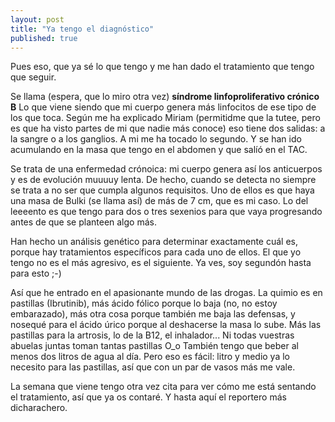 ```yaml
---
layout: post
title: "Ya tengo el diagnóstico"
published: true
---
```


Pues eso, que ya sé lo que tengo y me han dado el tratamiento que tengo que seguir.

Se llama (espera, que lo miro otra vez) **síndrome linfoproliferativo crónico B** Lo que viene siendo que mi cuerpo genera más linfocitos de ese tipo de los que toca. Según me ha explicado Miriam (permitidme que la tutee, pero es que ha visto partes de mi que nadie más conoce) eso tiene dos salidas: a la sangre o a los ganglios. A mi me ha tocado lo segundo. Y se han ido acumulando en la masa que tengo en el abdomen y que salíó en el TAC.

Se trata de una enfermedad crónoica: mi cuerpo genera así los anticuerpos y es de evolución muuuuy lenta. De hecho, cuando se detecta no siempre se trata a no ser que cumpla algunos requisitos. Uno de ellos es que haya una masa de Bulki (se llama así) de más de 7 cm, que es mi caso. Lo del leeeento es que tengo para dos o tres sexenios para que vaya progresando antes de que se planteen algo más.

Han hecho un análisis genético para determinar exactamente cuál es, porque hay tratamientos específicos para cada uno de ellos. El que yo tengo no es el más agresivo, es el siguiente. Ya ves, soy segundón hasta para esto ;-)

Así que he entrado en el apasionante mundo de las drogas. La quimio es en pastillas (Ibrutinib), más ácido fólico porque lo baja (no, no estoy embarazado), más otra cosa porque también me baja las defensas, y nosequé para el ácido úrico porque al deshacerse la masa lo sube. Más las pastillas para la artrosis, lo de la B12, el inhalador...  Ni todas vuestras abuelas juntas toman tantas pastillas O_o También tengo que beber al menos dos litros de agua al día. Pero eso es fácil: litro y medio ya lo necesito para las pastillas, así que con un par de vasos más me vale.

La semana que viene tengo otra vez cita para ver cómo me está sentando el tratamiento, así que ya os contaré. Y hasta aquí el reportero más dicharachero.
